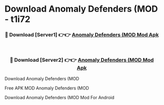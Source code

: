 # Download Anomaly Defenders (MOD - t1i72



<div align="center">
<h3>🔴 Download [Server1] 👉👉 <a href="https://momento.my/?title=Anomaly_Defenders_(MOD">Anomaly Defenders (MOD Mod Apk</a></h3><br>

<h3>🔴 Download [Server2] 👉👉 <a href="https://momento.my/?title=Anomaly_Defenders_(MOD">Anomaly Defenders (MOD Mod Apk</a></h3>
</div>



Download Anomaly Defenders (MOD 

Free APK MOD Anomaly Defenders (MOD 

Download Anomaly Defenders (MOD Mod For Android
